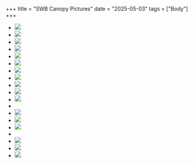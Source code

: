 +++
title = "SWB Canopy Pictures"
date = "2025-05-03"
tags = ["Body"]
+++

<style>
   article main.content { & hr {display: inline-block; width: 100%; margin: 0;}
   & ul {display: grid !important; grid-template-columns: repeat(4, auto); gap: 1em; list-style: none; width: 100%; padding: 0;}
   & img {object-fit: cover; padding: 0; height: unset; max-height: unset; width: 100%; max-width: unset; min-width: unset;} }
</style>

* [![][02]][02]
* [![][07]][07]
* [![][10]][10]
* [![][09]][09]
* [![][11]][11]
* [![][12]][12]
* [![][13]][13]
* [![][14]][14]
* [![][01]][01]
* [![][03]][03]
* [![][04]][04]
* 
* [![][08]][08]
* [![][05]][05]
* [![][06]][06]
* 
* [![][15]][15]
* [![][16]][16]
* [![][17]][17]

[01]: swb-canopy-pic(0d8e_12).jpg
[02]: swb-canopy-pic(2776_12).jpg
[03]: swb-canopy-pic(33f0_12).jpg
[04]: swb-canopy-pic(4b20_12).jpg
[05]: swb-canopy-pic(5a01_1).jpg
[06]: swb-canopy-pic(5ab0_1).jpg
[07]: swb-canopy-pic(5b2d_12).jpg
[08]: swb-canopy-pic(5b49_1).jpg
[09]: swb-canopy-pic(d538_12).jpg
[10]: swb-canopy-pic(l_1cccb3a8d146ae0dd467140e0064ce3c).jpg
[11]: swb-canopy-pic(Pic000).jpg
[12]: swb-canopy-pic(Pic001).jpg
[13]: swb-canopy-pic(Pic002).jpg
[14]: swb-canopy-pic(Pic003).jpg
[15]: swb-canopy-pic(roll-bar-1).jpg
[16]: swb-canopy-pic(roll-bar-2).jpg
[17]: swb-canopy-pic(roll-bar-3).jpg
